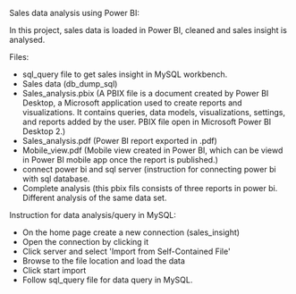 Sales data analysis using Power BI:

In this project, sales data is loaded in Power BI, cleaned and sales insight is analysed.

Files:

* sql_query file to get sales insight in MySQL workbench.
* Sales data (db_dump_sql)
* Sales_analysis.pbix (A PBIX file is a document created by Power BI Desktop, a Microsoft application used to create reports and visualizations. It contains queries, data models, visualizations, settings, and reports added by the user. PBIX file open in Microsoft Power BI Desktop 2.)
* Sales_analysis.pdf (Power BI report exported in .pdf)
* Mobile_view.pdf (Mobile view created in Power BI, which can be viewd in Power BI mobile app once the report is published.)
* connect power bi and sql server (instruction for connecting power bi with sql database.
* Complete analysis (this pbix fils consists of three reports in power bi. Different analysis of the same data set.

Instruction for data analysis/query in MySQL:
* On the home page create a new connection (sales_insight)
* Open the connection by clicking it 
* Click server and select 'Import from Self-Contained File'
* Browse to the file location and load the data
* Click start import 
* Follow sql_query file for data query in MySQL.
